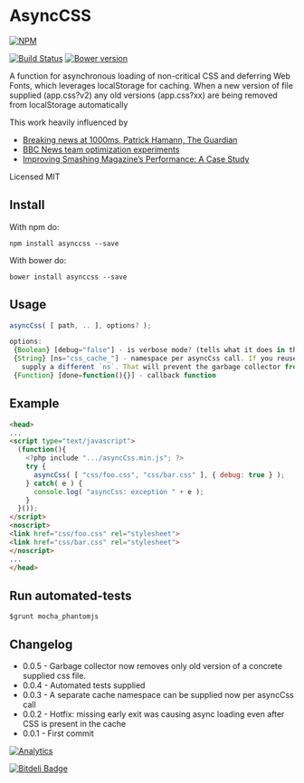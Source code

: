 # AsyncCSS

[![NPM](https://nodei.co/npm/asynccss.png)](https://nodei.co/npm/asynccss/)

[![Build Status](https://travis-ci.org/dsheiko/asynccss.png)](https://travis-ci.org/dsheiko/asynccss)
[![Bower version](https://badge.fury.io/bo/asynccss.svg)](http://badge.fury.io/bo/asynccss)

A function for asynchronous loading of non-critical CSS and deferring Web Fonts,
which leverages localStorage for caching. When a new version of file supplied (app.css?v2) any old versions (app.css?xx)
are being removed from localStorage automatically

This work heavily influenced by
* [Breaking news at 1000ms, Patrick Hamann, The Guardian](https://speakerdeck.com/patrickhamann/breaking-news-at-1000ms-front-trends-2014)
* [BBC News team optimization experiments](https://github.com/BBC-News)
* [Improving Smashing Magazine’s Performance: A Case Study](http://www.smashingmagazine.com/2014/09/08/improving-smashing-magazine-performance-case-study/)


Licensed MIT

## Install
With npm do:
```
npm install asynccss --save
```
With bower do:
```
bower install asynccss --save
```

## Usage

```js
asyncCss( [ path, .. ], options? );

options:
 {Boolean} [debug="false"] - is verbose mode? (tells what it does in the console log)
 {String} [ns="css_cache_"] - namespace per asyncCss call. If you reuse asyncCss later in your JavaScript,
   supply a different `ns`. That will prevent the garbage collector from cleaning up items cached in a previous call.
 {Function} [done=function(){}] - callback function
```

## Example

``` html
<head>
...
<script type="text/javascript">
  (function(){
    <?php include ".../asyncCss.min.js"; ?>
    try {
      asyncCss( [ "css/foo.css", "css/bar.css" ], { debug: true } );
    } catch( e ) {
      console.log( "asyncCss: exception " + e );
    }
  }());
</script>
<noscript>
<link href="css/foo.css" rel="stylesheet">
<link href="css/bar.css" rel="stylesheet">
</noscript>
...
</head>
```

## Run automated-tests
```
$grunt mocha_phantomjs
```

## Changelog

* 0.0.5 - Garbage collector now removes only old version of a concrete supplied css file.
* 0.0.4 - Automated tests supplied
* 0.0.3 - A separate cache namespace can be supplied now per asyncCss call
* 0.0.2 - Hotfix: missing early exit was causing async loading even after CSS is present in the cache
* 0.0.1 - First commit


[![Analytics](https://ga-beacon.appspot.com/UA-1150677-13/dsheiko/asynccss)](http://githalytics.com/dsheiko/asynccss)

[![Bitdeli Badge](https://d2weczhvl823v0.cloudfront.net/dsheiko/asynccss/trend.png)](https://bitdeli.com/free "Bitdeli Badge")


